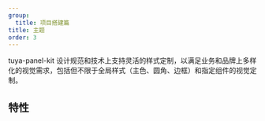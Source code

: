 ```yaml
---
group:
  title: 项目搭建篇
title: 主题
order: 3
---
```


<Desc>

tuya-panel-kit 设计规范和技术上支持灵活的样式定制，以满足业务和品牌上多样化的视觉需求，包括但不限于全局样式（主色、圆角、边框）和指定组件的视觉定制。

</Desc>

## 特性


